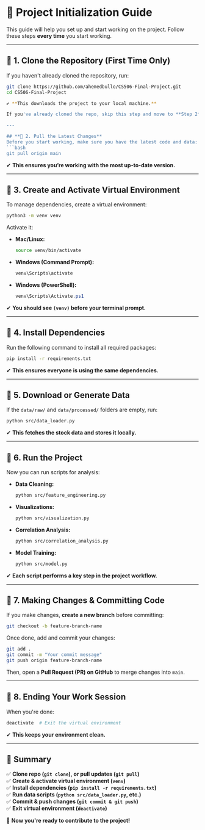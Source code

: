 # 🚀 Project Initialization Guide

This guide will help you set up and start working on the project. Follow these steps **every time** you start working.

---

## **📌 1. Clone the Repository (First Time Only)**
If you haven't already cloned the repository, run:
```bash
git clone https://github.com/ahemedbullo/CS506-Final-Project.git
cd CS506-Final-Project

✔ **This downloads the project to your local machine.**

If you've already cloned the repo, skip this step and move to **Step 2**.

---

## **📌 2. Pull the Latest Changes**
Before you start working, make sure you have the latest code and data:
```bash
git pull origin main
```
✔ **This ensures you’re working with the most up-to-date version.**

---

## **📌 3. Create and Activate Virtual Environment**
To manage dependencies, create a virtual environment:
```bash
python3 -m venv venv
```
Activate it:
- **Mac/Linux:**
  ```bash
  source venv/bin/activate
  ```
- **Windows (Command Prompt):**
  ```bash
  venv\Scripts\activate
  ```
- **Windows (PowerShell):**
  ```powershell
  venv\Scripts\Activate.ps1
  ```
✔ **You should see `(venv)` before your terminal prompt.**

---

## **📌 4. Install Dependencies**
Run the following command to install all required packages:
```bash
pip install -r requirements.txt
```
✔ **This ensures everyone is using the same dependencies.**

---

## **📌 5. Download or Generate Data**
If the `data/raw/` and `data/processed/` folders are empty, run:
```bash
python src/data_loader.py
```
✔ **This fetches the stock data and stores it locally.**

---

## **📌 6. Run the Project**
Now you can run scripts for analysis:
- **Data Cleaning:**
  ```bash
  python src/feature_engineering.py
  ```
- **Visualizations:**
  ```bash
  python src/visualization.py
  ```
- **Correlation Analysis:**
  ```bash
  python src/correlation_analysis.py
  ```
- **Model Training:**
  ```bash
  python src/model.py
  ```
✔ **Each script performs a key step in the project workflow.**

---

## **📌 7. Making Changes & Committing Code**
If you make changes, **create a new branch** before committing:
```bash
git checkout -b feature-branch-name
```
Once done, add and commit your changes:
```bash
git add .
git commit -m "Your commit message"
git push origin feature-branch-name
```
Then, open a **Pull Request (PR) on GitHub** to merge changes into `main`.

---

## **📌 8. Ending Your Work Session**
When you're done:
```bash
deactivate  # Exit the virtual environment
```
✔ **This keeps your environment clean.**

---

## **🎯 Summary**
✅ **Clone repo (`git clone`), or pull updates (`git pull`)**  
✅ **Create & activate virtual environment (`venv`)**  
✅ **Install dependencies (`pip install -r requirements.txt`)**  
✅ **Run data scripts (`python src/data_loader.py`, etc.)**  
✅ **Commit & push changes (`git commit & git push`)**  
✅ **Exit virtual environment (`deactivate`)**  

🚀 **Now you're ready to contribute to the project!**

